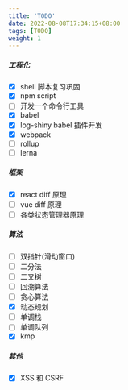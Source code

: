 ```yaml
---
title: 'TODO'
date: 2022-08-08T17:34:15+08:00
tags: [TODO]
weight: 1
---
```


##### 工程化

- [x] shell 脚本复习巩固
- [x] npm script
- [ ] 开发一个命令行工具
- [x] babel
- [x] log-shiny babel 插件开发
- [x] webpack
- [ ] rollup
- [ ] lerna

##### 框架

- [x] react diff 原理
- [ ] vue diff 原理
- [ ] 各类状态管理器原理

##### 算法

- [ ] 双指针(滑动窗口)
- [ ] 二分法
- [ ] 二叉树
- [ ] 回溯算法
- [ ] 贪心算法
- [x] 动态规划
- [ ] 单调栈
- [ ] 单调队列
- [x] kmp

##### 其他

- [x] XSS 和 CSRF
